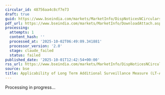 ```yaml
---
circular_id: 48756aa4c8cf7e73
draft: true
guid: https://www.bseindia.com/markets/MarketInfo/DispNoticesNCirculars.aspx?Noticeid={37A42615-2DFA-486F-87FD-61D6B2587528}&noticeno=20251001-47&dt=10/01/2025&icount=47&totcount=83&flag=0
pdf_url: https://www.bseindia.com/markets/MarketInfo/DownloadAttach.aspx?id=20251001-47&attachedId=371983c9-6697-4d60-ab11-e685502c11ea
processing:
  attempts: 1
  content_hash: ''
  processed_at: '2025-10-02T06:49:09.341881'
  processor_version: '2.0'
  stage: claude_failed
  status: failed
published_date: '2025-10-01T12:42:54+00:00'
rss_url: https://www.bseindia.com/markets/MarketInfo/DispNoticesNCirculars.aspx?Noticeid={37A42615-2DFA-486F-87FD-61D6B2587528}&noticeno=20251001-47&dt=10/01/2025&icount=47&totcount=83&flag=0
source: bse
title: Applicability of Long Term Additional Surveillance Measure (LT-ASM)
---
```


Processing in progress...